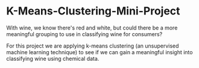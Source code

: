# K-Means-Clustering-Mini-Project

With wine, we know there's red and white, but could there be a more meaningful grouping to use in classifying wine for consumers? 

For this project we are applying k-means clustering (an unsupervised machine learning technique) to see if we can gain a meaningful insight into classifying wine using chemical data. 

